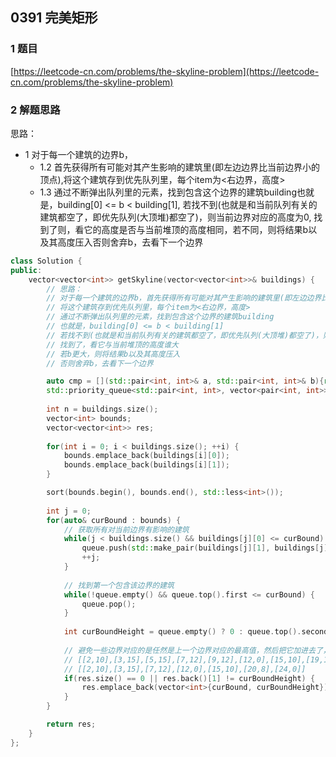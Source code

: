 ## 0391 完美矩形

### 1 题目
[https://leetcode-cn.com/problems/the-skyline-problem](https://leetcode-cn.com/problems/the-skyline-problem)


### 2 解题思路
思路：
- 1 对于每一个建筑的边界b，
  - 1.2 首先获得所有可能对其产生影响的建筑里(即左边边界比当前边界小的顶点),将这个建筑存到优先队列里，每个item为<右边界，高度>
  - 1.3 通过不断弹出队列里的元素，找到包含这个边界的建筑building也就是，building[0] <= b < building[1], 若找不到(也就是和当前队列有关的建筑都空了，即优先队列(大顶堆)都空了)，则当前边界对应的高度为0, 找到了则，看它的高度是否与当前堆顶的高度相同，若不同，则将结果b以及其高度压入否则舍弃b，去看下一个边界
```cpp
class Solution {
public:
    vector<vector<int>> getSkyline(vector<vector<int>>& buildings) {
        // 思路：
        // 对于每一个建筑的边界b，首先获得所有可能对其产生影响的建筑里(即左边边界比当前边界小的顶点)，
        // 将这个建筑存到优先队列里，每个item为<右边界，高度>
        // 通过不断弹出队列里的元素，找到包含这个边界的建筑building
        // 也就是，building[0] <= b < building[1]
        // 若找不到(也就是和当前队列有关的建筑都空了，即优先队列(大顶堆)都空了)，则当前边界对应的高度为0
        // 找到了，看它与当前堆顶的高度谁大
        // 若b更大，则将结果b以及其高度压入
        // 否则舍弃b，去看下一个边界

        auto cmp = [](std::pair<int, int>& a, std::pair<int, int>& b){return a.second < b.second;};
        std::priority_queue<std::pair<int, int>, vector<pair<int, int>>, decltype(cmp)> queue(cmp);
        
        int n = buildings.size();
        vector<int> bounds;
        vector<vector<int>> res;
        
        for(int i = 0; i < buildings.size(); ++i) {
            bounds.emplace_back(buildings[i][0]);
            bounds.emplace_back(buildings[i][1]);
        }

        sort(bounds.begin(), bounds.end(), std::less<int>());
        
        int j = 0;
        for(auto& curBound : bounds) {
            // 获取所有对当前边界有影响的建筑
            while(j < buildings.size() && buildings[j][0] <= curBound) {
                queue.push(std::make_pair(buildings[j][1], buildings[j][2]));
                ++j;
            }
                        
            // 找到第一个包含该边界的建筑
            while(!queue.empty() && queue.top().first <= curBound) {
                queue.pop();
            }
            
            int curBoundHeight = queue.empty() ? 0 : queue.top().second;
            
            // 避免一些边界对应的是任然是上一个边界对应的最高值，然后把它加进去了，第一行为没有最后一个或判断的输出
            // [[2,10],[3,15],[5,15],[7,12],[9,12],[12,0],[15,10],[19,10],[20,8],[24,0]]
            // [[2,10],[3,15],[7,12],[12,0],[15,10],[20,8],[24,0]]
            if(res.size() == 0 || res.back()[1] != curBoundHeight) {
                res.emplace_back(vector<int>{curBound, curBoundHeight});
            }
        }

        return res;
    }
};
```
